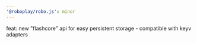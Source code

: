 ```yaml
---
'@roboplay/robo.js': minor
---
```


feat: new "flashcore" api for easy persistent storage - compatible with keyv adapters
